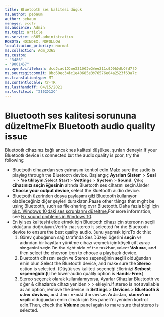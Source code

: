 ```yaml
---
title: Bluetooth ses kalitesi düşük
ms.author: pebaum
author: pebaum
manager: scotv
ms.audience: Admin
ms.topic: article
ms.service: o365-administration
ROBOTS: NOINDEX, NOFOLLOW
localization_priority: Normal
ms.collection: Adm_O365
ms.custom:
- "3486"
- "9001467"
ms.openlocfilehash: dcd5cad153ae521065e3dee211c850b0db6fd7f5
ms.sourcegitcommit: 8bc60ec34bc1e40685e3976576e04a2623f63a7c
ms.translationtype: MT
ms.contentlocale: tr-TR
ms.lasthandoff: 04/15/2021
ms.locfileid: "51820126"
---
```

# <a name="fix-bluetooth-audio-quality-issue"></a><span data-ttu-id="95b19-102">Bluetooth ses kalitesi sorununa düzeltme</span><span class="sxs-lookup"><span data-stu-id="95b19-102">Fix Bluetooth audio quality issue</span></span>

<span data-ttu-id="95b19-103">Bluetooth cihazınız bağlı ancak ses kalitesi düşükse, şunları deneyin:</span><span class="sxs-lookup"><span data-stu-id="95b19-103">If your Bluetooth device is connected but the audio quality is poor, try the following:</span></span>

- <span data-ttu-id="95b19-104">Bluetooth cihazından ses çalmasını kontrol edin.</span><span class="sxs-lookup"><span data-stu-id="95b19-104">Make sure the audio is playing through the Bluetooth device.</span></span> <span data-ttu-id="95b19-105">Başlangıç **Ayarları Sistem**  >  **Sesi**  >    >  **'ne tıklayın.**</span><span class="sxs-lookup"><span data-stu-id="95b19-105">Select **Start** > **Settings** > **System** > **Sound**.</span></span> <span data-ttu-id="95b19-106">Çıkış **cihazınızı seçin öğesinin** altında Bluetooth ses cihazını seçin.</span><span class="sxs-lookup"><span data-stu-id="95b19-106">Under **Choose your output device**, select the Bluetooth audio device.</span></span>
- <span data-ttu-id="95b19-107">Bluetooth üzerinden dosya paylaşımı gibi Bluetooth kullanıyor olabileceğiniz diğer şeyleri duraklatın.</span><span class="sxs-lookup"><span data-stu-id="95b19-107">Pause other things that might be using Bluetooth, such as file-sharing over Bluetooth.</span></span> <span data-ttu-id="95b19-108">Daha fazla bilgi için [bkz. Windows 10'daki ses sorunlarını düzeltme.](https://support.microsoft.com/help/4520288/windows-10-fix-sound-problems)</span><span class="sxs-lookup"><span data-stu-id="95b19-108">For more information, see [Fix sound problems in Windows 10](https://support.microsoft.com/help/4520288/windows-10-fix-sound-problems).</span></span>
- <span data-ttu-id="95b19-109">En iyi ses kalitesini elde etmek için Bluetooth cihazı için stereonın seçili olduğunu doğrulayın.</span><span class="sxs-lookup"><span data-stu-id="95b19-109">Verify that stereo is selected for the Bluetooth device to ensure the best quality audio.</span></span> <span data-ttu-id="95b19-110">Bunu yapmak için:</span><span class="sxs-lookup"><span data-stu-id="95b19-110">To do this:</span></span> 
    1. <span data-ttu-id="95b19-111">Görev çubuğunun sağ tarafında Ses Düzeyi öğesini **seçin** ve ardından bir kayıttan yürütme cihazı seçmek için köşeli çift ayraç simgesini seçin.</span><span class="sxs-lookup"><span data-stu-id="95b19-111">On the right side of the taskbar, select **Volume**, and then select the chevron icon to choose a playback device.</span></span>
    2. <span data-ttu-id="95b19-112">Bluetooth cihazını seçin ve Stereo seçeneğinin **seçili** olduğundan emin olun.</span><span class="sxs-lookup"><span data-stu-id="95b19-112">Select the Bluetooth device, and make sure the **Stereo** option is selected.</span></span> <span data-ttu-id="95b19-113">(Düşük ses kalitesi seçeneği Ellerinizi **Serbest seçeneğidir.)**</span><span class="sxs-lookup"><span data-stu-id="95b19-113">(The lower-audio quality option is **Hands-Free**.)</span></span>
    3. <span data-ttu-id="95b19-114">Stereo seçenek olarak kullanılamıyorsa, Ayarlar Cihazlar Bluetooth ve diğer & cihazlarda cihazı yeniden  >    >  ekleyin.</span><span class="sxs-lookup"><span data-stu-id="95b19-114">If stereo is not available as an option, remove the device in **Settings** > **Devices** > **Bluetooth & other devices**, and then re-add the device.</span></span> <span data-ttu-id="95b19-115">Ardından, **stereo'nın seçili** olduğundan emin olmak için Ses paneli'ni yeniden kontrol edin.</span><span class="sxs-lookup"><span data-stu-id="95b19-115">Then, check the **Volume** panel again to make sure that stereo is selected.</span></span>

